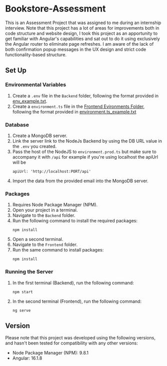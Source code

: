 # Bookstore-Assessment

This is an Assessment Project that was assigned to me during an internship interview. Note that this project has a lot of areas for improvements both in code structure and website design, I took this project as an apportunity to get familiar with Angular's capabilities and sat out to do it using exclusively the Angular router to eliminate page refreshes. I am aware of the lack of both confirmation popup messages in the UX design and strict code functionality-based structure.
## Set Up

### Environmental Variables
1. Create a `.env` file in the `Backend` folder, following the format provided in [env_example.txt](Backend/env_example.txt).
2. Create a `environment.ts` file in the [Frontend Evironments Folder](Frontend/src/environments), following the format provided in [environment.ts_example.txt](Frontend/src/environments/environment.ts_example.txt)

### Database
1. Create a MongoDB server.
2. Link the server link to the NodeJs Backend by using the DB URL value in the `.env` you created.
3. Pass the host of the NodeJS to `environment.prod.ts` but make sure to accompany it with `/api` for example if you're using localhost the apiUrl will be
   ```shell
   apiUrl: 'http://localhost:PORT/api'
   ```
4. Import the data from the provided email into the MongoDB server.

### Packages
1. Requires Node Package Manager (NPM).
2. Open your project in a terminal.
3. Navigate to the `Backend` folder.
4. Run the following command to install the required packages:
   ```shell
   npm install
   ```
5. Open a second terminal.
6. Navigate to the `Frontend` folder.
7. Run the same command to install packages:
   ```shell
   npm install
   ```

### Running the Server
1. In the first terminal (Backend), run the following command:
   ```shell
   npm start
   ```
2. In the second terminal (Frontend), run the following command:
   ```shell
   ng serve
   ```

## Version
Please note that this project was developed using the following versions, and hasn't been tested for compatibility with any other versions:
- Node Package Manager (NPM): 9.8.1
- Angular: 16.1.8
